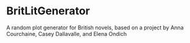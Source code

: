# BritLitGenerator
A random plot generator for British novels, based on a project by Anna Courchaine, Casey Dallavalle, and Elena Ondich